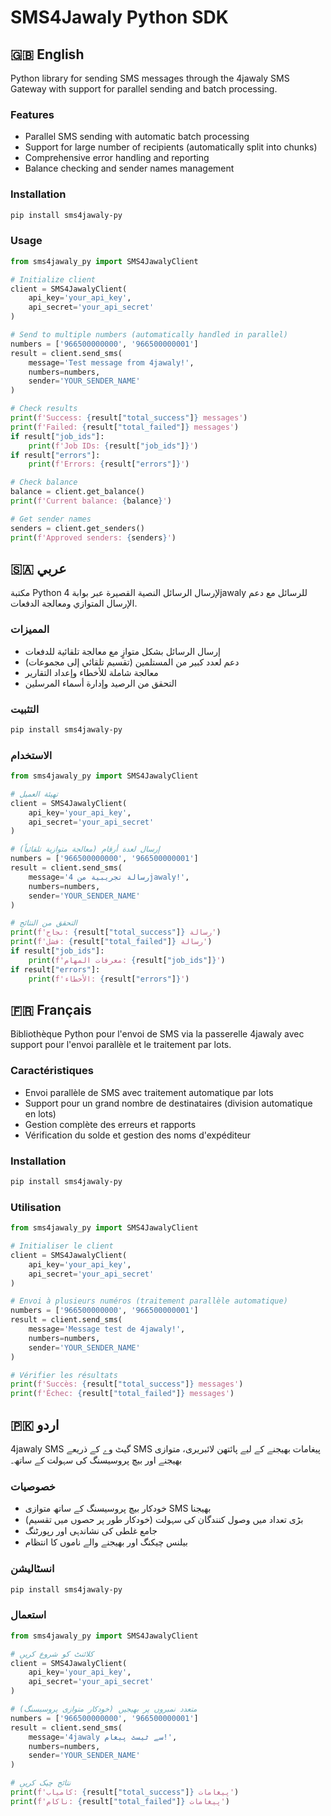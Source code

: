 # SMS4Jawaly Python SDK

## 🇬🇧 English

Python library for sending SMS messages through the 4jawaly SMS Gateway with support for parallel sending and batch processing.

### Features
- Parallel SMS sending with automatic batch processing
- Support for large number of recipients (automatically split into chunks)
- Comprehensive error handling and reporting
- Balance checking and sender names management

### Installation
```bash
pip install sms4jawaly-py
```

### Usage
```python
from sms4jawaly_py import SMS4JawalyClient

# Initialize client
client = SMS4JawalyClient(
    api_key='your_api_key',
    api_secret='your_api_secret'
)

# Send to multiple numbers (automatically handled in parallel)
numbers = ['966500000000', '966500000001']
result = client.send_sms(
    message='Test message from 4jawaly!',
    numbers=numbers,
    sender='YOUR_SENDER_NAME'
)

# Check results
print(f'Success: {result["total_success"]} messages')
print(f'Failed: {result["total_failed"]} messages')
if result["job_ids"]:
    print(f'Job IDs: {result["job_ids"]}')
if result["errors"]:
    print(f'Errors: {result["errors"]}')

# Check balance
balance = client.get_balance()
print(f'Current balance: {balance}')

# Get sender names
senders = client.get_senders()
print(f'Approved senders: {senders}')
```

## 🇸🇦 عربي

مكتبة Python لإرسال الرسائل النصية القصيرة عبر بوابة 4jawaly للرسائل مع دعم الإرسال المتوازي ومعالجة الدفعات.

### المميزات
- إرسال الرسائل بشكل متوازٍ مع معالجة تلقائية للدفعات
- دعم لعدد كبير من المستلمين (تقسيم تلقائي إلى مجموعات)
- معالجة شاملة للأخطاء وإعداد التقارير
- التحقق من الرصيد وإدارة أسماء المرسلين

### التثبيت
```bash
pip install sms4jawaly-py
```

### الاستخدام
```python
from sms4jawaly_py import SMS4JawalyClient

# تهيئة العميل
client = SMS4JawalyClient(
    api_key='your_api_key',
    api_secret='your_api_secret'
)

# إرسال لعدة أرقام (معالجة متوازية تلقائياً)
numbers = ['966500000000', '966500000001']
result = client.send_sms(
    message='رسالة تجريبية من 4jawaly!',
    numbers=numbers,
    sender='YOUR_SENDER_NAME'
)

# التحقق من النتائج
print(f'نجاح: {result["total_success"]} رسالة')
print(f'فشل: {result["total_failed"]} رسالة')
if result["job_ids"]:
    print(f'معرفات المهام: {result["job_ids"]}')
if result["errors"]:
    print(f'الأخطاء: {result["errors"]}')
```

## 🇫🇷 Français

Bibliothèque Python pour l'envoi de SMS via la passerelle 4jawaly avec support pour l'envoi parallèle et le traitement par lots.

### Caractéristiques
- Envoi parallèle de SMS avec traitement automatique par lots
- Support pour un grand nombre de destinataires (division automatique en lots)
- Gestion complète des erreurs et rapports
- Vérification du solde et gestion des noms d'expéditeur

### Installation
```bash
pip install sms4jawaly-py
```

### Utilisation
```python
from sms4jawaly_py import SMS4JawalyClient

# Initialiser le client
client = SMS4JawalyClient(
    api_key='your_api_key',
    api_secret='your_api_secret'
)

# Envoi à plusieurs numéros (traitement parallèle automatique)
numbers = ['966500000000', '966500000001']
result = client.send_sms(
    message='Message test de 4jawaly!',
    numbers=numbers,
    sender='YOUR_SENDER_NAME'
)

# Vérifier les résultats
print(f'Succès: {result["total_success"]} messages')
print(f'Échec: {result["total_failed"]} messages')
```

## 🇵🇰 اردو

4jawaly SMS گیٹ وے کے ذریعے SMS پیغامات بھیجنے کے لیے پائتھن لائبریری، متوازی بھیجنے اور بیچ پروسیسنگ کی سہولت کے ساتھ۔

### خصوصیات
- خودکار بیچ پروسیسنگ کے ساتھ متوازی SMS بھیجنا
- بڑی تعداد میں وصول کنندگان کی سہولت (خودکار طور پر حصوں میں تقسیم)
- جامع غلطی کی نشاندہی اور رپورٹنگ
- بیلنس چیکنگ اور بھیجنے والے ناموں کا انتظام

### انسٹالیشن
```bash
pip install sms4jawaly-py
```

### استعمال
```python
from sms4jawaly_py import SMS4JawalyClient

# کلائنٹ کو شروع کریں
client = SMS4JawalyClient(
    api_key='your_api_key',
    api_secret='your_api_secret'
)

# متعدد نمبروں پر بھیجیں (خودکار متوازی پروسیسنگ)
numbers = ['966500000000', '966500000001']
result = client.send_sms(
    message='4jawaly سے ٹیسٹ پیغام!',
    numbers=numbers,
    sender='YOUR_SENDER_NAME'
)

# نتائج چیک کریں
print(f'کامیاب: {result["total_success"]} پیغامات')
print(f'ناکام: {result["total_failed"]} پیغامات')
